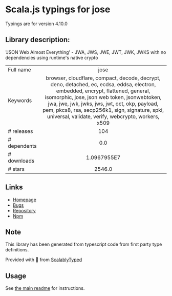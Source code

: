 
# Scala.js typings for jose

Typings are for version 4.10.0

## Library description:
'JSON Web Almost Everything' - JWA, JWS, JWE, JWT, JWK, JWKS with no dependencies using runtime's native crypto

|                    |                 |
| ------------------ | :-------------: |
| Full name          | jose |
| Keywords           | browser, cloudflare, compact, decode, decrypt, deno, detached, ec, ecdsa, eddsa, electron, embedded, encrypt, flattened, general, isomorphic, jose, json web token, jsonwebtoken, jwa, jwe, jwk, jwks, jws, jwt, oct, okp, payload, pem, pkcs8, rsa, secp256k1, sign, signature, spki, universal, validate, verify, webcrypto, workers, x509 |
| # releases         | 104 |
| # dependents       | 0.0 |
| # downloads        | 1.0967955E7 |
| # stars            | 2546.0 |

## Links
- [Homepage](https://github.com/panva/jose)
- [Bugs](https://github.com/panva/jose/issues)
- [Repository](https://github.com/panva/jose)
- [Npm](https://www.npmjs.com/package/jose)
    


## Note
This library has been generated from typescript code from first party type definitions.

Provided with :purple_heart: from [ScalablyTyped](https://github.com/oyvindberg/ScalablyTyped)

## Usage
See [the main readme](../../readme.md) for instructions.


